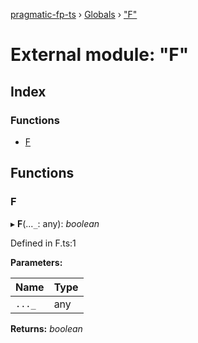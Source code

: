 [pragmatic-fp-ts](../README.md) › [Globals](../globals.md) › ["F"](_f_.md)

# External module: "F"

## Index

### Functions

* [F](_f_.md#f)

## Functions

###  F

▸ **F**(...`_`: any): *boolean*

Defined in F.ts:1

**Parameters:**

Name | Type |
------ | ------ |
`..._` | any |

**Returns:** *boolean*
